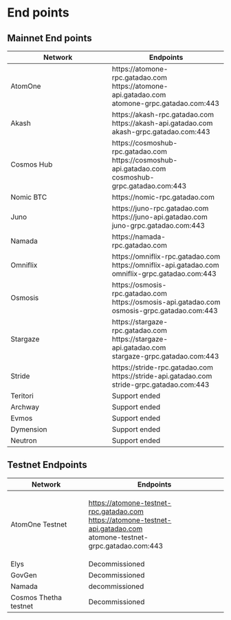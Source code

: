 # End points

## Mainnet End points

<table><thead><tr><th width="356">Network</th><th width="332">Endpoints</th></tr></thead><tbody><tr><td>AtomOne</td><td>https://atomone-rpc.gatadao.com<br>https://atomone-api.gatadao.com<br>atomone-grpc.gatadao.com:443</td></tr><tr><td>Akash</td><td>https://akash-rpc.gatadao.com<br>https://akash-api.gatadao.com <br>akash-grpc.gatadao.com:443</td></tr><tr><td>Cosmos Hub</td><td>https://cosmoshub-rpc.gatadao.com<br>https://cosmoshub-api.gatadao.com <br>cosmoshub-grpc.gatadao.com:443</td></tr><tr><td>Nomic BTC</td><td>https://nomic-rpc.gatadao.com</td></tr><tr><td>Juno</td><td>https://juno-rpc.gatadao.com<br>https://juno-api.gatadao.com <br>juno-grpc.gatadao.com:443</td></tr><tr><td>Namada</td><td>https://namada-rpc.gatadao.com</td></tr><tr><td>Omniflix</td><td>https://omniflix-rpc.gatadao.com<br>https://omniflix-api.gatadao.com <br>omniflix-grpc.gatadao.com:443</td></tr><tr><td>Osmosis</td><td>https://osmosis-rpc.gatadao.com<br>https://osmosis-api.gatadao.com <br>osmosis-grpc.gatadao.com:443</td></tr><tr><td>Stargaze</td><td>https://stargaze-rpc.gatadao.com<br>https://stargaze-api.gatadao.com <br>stargaze-grpc.gatadao.com:443</td></tr><tr><td>Stride</td><td>https://stride-rpc.gatadao.com<br>https://stride-api.gatadao.com <br>stride-grpc.gatadao.com:443</td></tr><tr><td>Teritori</td><td>Support ended</td></tr><tr><td>Archway</td><td>Support ended</td></tr><tr><td>Evmos</td><td>Support ended</td></tr><tr><td>Dymension</td><td>Support ended</td></tr><tr><td>Neutron </td><td>Support ended</td></tr></tbody></table>



## Testnet Endpoints

| Network               | Endpoints                                                                                                                         |
| --------------------- | --------------------------------------------------------------------------------------------------------------------------------- |
| AtomOne Testnet       | <p>https://atomone-testnet-rpc.gatadao.com<br>https://atomone-testnet-api.gatadao.com<br>atomone-testnet-grpc.gatadao.com:443</p> |
| Elys                  | Decommissioned                                                                                                                    |
| GovGen                | Decommissioned                                                                                                                    |
| Namada                | decommissioned                                                                                                                    |
| Cosmos Thetha testnet | Decommissioned                                                                                                                    |
